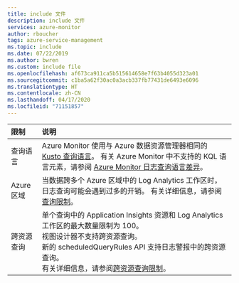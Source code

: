 ```yaml
---
title: include 文件
description: include 文件
services: azure-monitor
author: rboucher
tags: azure-service-management
ms.topic: include
ms.date: 07/22/2019
ms.author: bwren
ms.custom: include file
ms.openlocfilehash: af673ca911ca5b515614658e7f63b4055d323a01
ms.sourcegitcommit: c1ba5a62f30ac0a3acb337fb77431de6493e6096
ms.translationtype: HT
ms.contentlocale: zh-CN
ms.lasthandoff: 04/17/2020
ms.locfileid: "71151857"
---
```

| 限制 | 说明 |
|:---|:---|
| 查询语言 | Azure Monitor 使用与 Azure 数据资源管理器相同的 [Kusto 查询语言](https://docs.microsoft.com/azure/kusto/query/)。 有关 Azure Monitor 中不支持的 KQL 语言元素，请参阅 [Azure Monitor 日志查询语言差异](../articles/azure-monitor/log-query/data-explorer-difference.md)。 |
| Azure 区域 | 当数据跨多个 Azure 区域中的 Log Analytics 工作区时，日志查询可能会遇到过多的开销。 有关详细信息，请参阅[查询限制](../articles/azure-monitor/log-query/scope.md#query-limits)。 |
| 跨资源查询 | 单个查询中的 Application Insights 资源和 Log Analytics 工作区的最大数量限制为 100。<br>视图设计器不支持跨资源查询。<br>新的 scheduledQueryRules API 支持日志警报中的跨资源查询。<br>有关详细信息，请参阅[跨资源查询限制](../articles/azure-monitor/log-query/cross-workspace-query.md#cross-resource-query-limits)。 |